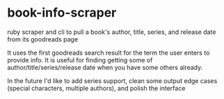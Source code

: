 # book-info-scraper
ruby scraper and cli to pull a book's author, title, series, and release date from its goodreads page

It uses the first goodreads search result for the term the user enters to provide info. It is useful
for finding getting some of author/title/series/release date when you have some others already.

In the future I'd like to add series support, clean some output edge cases (special characters, multiple authors),
and polish the interface

